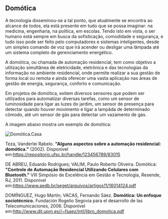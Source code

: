## Domótica

   A tecnologia disseminou-se a tal ponto, que atualmente se encontra ao alcance de todos, ela está presente em tudo que se possa imaginar: na medicina, engenharia, na política, em escolas.
Tendo isto em vista, o ser humano está sempre em busca da sofisticação, comodidade e segurança, e tudo isso pode ser feito pelo computadores e sistemas inteligentes, desde um simples comando de voz
que irá acender ou desligar uma lâmpada até um sistema completo de gerenciamento energético.

A domótica, ou chamada de automação residencial, tem como objetivo a utilização simultânea de eletricidade, eletrônica e das tecnologias da informação no ambiente residencial, onde permite
realizar a sua gestão de forma local ou remota e ainda oferecer uma vasta aplicação nas áreas de gestão de energia, segurança, conforto e comunicação.

Em projetos de domótica, exitem diversos sensores que podem ser utilizados para automatizar diversas tarefas, como um sensor de luminosidade para ligar as luzes do jardim, um sensor de presença
para detectar quando houver movimento e ligar a lampâda de determinado cômodo, até um sensor de gás para detectar um vazamento de gás.

A imagem abaixo mostra um exemplo de domótica:


![Domótica.Casa](https://user-images.githubusercontent.com/72568537/138004066-c148d463-06e8-485d-a83b-eedd2d59cfac.jpg)

  
  
  

































Teza, Vanderlei Rabelo. **"Alguns aspectos sobre a automação residencial: domótica."** (2002). Disponível em:https://repositorio.ufsc.br/handle/123456789/83015

DE ABREU, Eduardo Rodrigues; VALIM, Paulo Roberto Oliveira. Domótica: **"Controle de Automação Residencial Utilizando Celulares com Bluetooth."** VIII Simpósio de Excelência em Gestão e Tecnologia, Resende, RJ, 2011. Disponível em:https://www.aedb.br/seget/arquivos/artigos11/16014124.pdf

DOMÍNGUEZ, Hugo Martín; VACAS, Fernando Sáez. **Domótica: Un enfoque sociotécnico.** Fundación Rogelio Segovia para el desarrollo de las Telecomunicaciones, 2006. Disponível em:http://www.dit.upm.es//~fsaez/intl/libro_domotica.pdf

